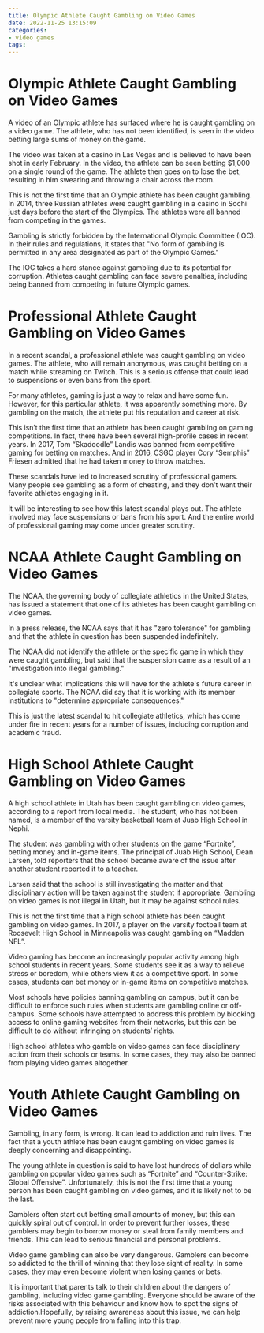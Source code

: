 ```yaml
---
title: Olympic Athlete Caught Gambling on Video Games
date: 2022-11-25 13:15:09
categories:
- video games
tags:
---
```



#  Olympic Athlete Caught Gambling on Video Games

A video of an Olympic athlete has surfaced where he is caught gambling on a video game. The athlete, who has not been identified, is seen in the video betting large sums of money on the game.

The video was taken at a casino in Las Vegas and is believed to have been shot in early February. In the video, the athlete can be seen betting $1,000 on a single round of the game. The athlete then goes on to lose the bet, resulting in him swearing and throwing a chair across the room.

This is not the first time that an Olympic athlete has been caught gambling. In 2014, three Russian athletes were caught gambling in a casino in Sochi just days before the start of the Olympics. The athletes were all banned from competing in the games.

Gambling is strictly forbidden by the International Olympic Committee (IOC). In their rules and regulations, it states that "No form of gambling is permitted in any area designated as part of the Olympic Games."

The IOC takes a hard stance against gambling due to its potential for corruption. Athletes caught gambling can face severe penalties, including being banned from competing in future Olympic games.

#  Professional Athlete Caught Gambling on Video Games

In a recent scandal, a professional athlete was caught gambling on video games. The athlete, who will remain anonymous, was caught betting on a match while streaming on Twitch. This is a serious offense that could lead to suspensions or even bans from the sport.

For many athletes, gaming is just a way to relax and have some fun. However, for this particular athlete, it was apparently something more. By gambling on the match, the athlete put his reputation and career at risk.

This isn’t the first time that an athlete has been caught gambling on gaming competitions. In fact, there have been several high-profile cases in recent years. In 2017, Tom “Skadoodle” Landis was banned from competitive gaming for betting on matches. And in 2016, CSGO player Cory “Semphis” Friesen admitted that he had taken money to throw matches.

These scandals have led to increased scrutiny of professional gamers. Many people see gambling as a form of cheating, and they don’t want their favorite athletes engaging in it.

It will be interesting to see how this latest scandal plays out. The athlete involved may face suspensions or bans from his sport. And the entire world of professional gaming may come under greater scrutiny.

#  NCAA Athlete Caught Gambling on Video Games

The NCAA, the governing body of collegiate athletics in the United States, has issued a statement that one of its athletes has been caught gambling on video games.

In a press release, the NCAA says that it has "zero tolerance" for gambling and that the athlete in question has been suspended indefinitely.

The NCAA did not identify the athlete or the specific game in which they were caught gambling, but said that the suspension came as a result of an "investigation into illegal gambling."

It's unclear what implications this will have for the athlete's future career in collegiate sports. The NCAA did say that it is working with its member institutions to "determine appropriate consequences."

This is just the latest scandal to hit collegiate athletics, which has come under fire in recent years for a number of issues, including corruption and academic fraud.

#  High School Athlete Caught Gambling on Video Games

A high school athlete in Utah has been caught gambling on video games, according to a report from local media. The student, who has not been named, is a member of the varsity basketball team at Juab High School in Nephi.

The student was gambling with other students on the game “Fortnite”, betting money and in-game items. The principal of Juab High School, Dean Larsen, told reporters that the school became aware of the issue after another student reported it to a teacher.

Larsen said that the school is still investigating the matter and that disciplinary action will be taken against the student if appropriate. Gambling on video games is not illegal in Utah, but it may be against school rules.

This is not the first time that a high school athlete has been caught gambling on video games. In 2017, a player on the varsity football team at Roosevelt High School in Minneapolis was caught gambling on “Madden NFL”.

Video gaming has become an increasingly popular activity among high school students in recent years. Some students see it as a way to relieve stress or boredom, while others view it as a competitive sport. In some cases, students can bet money or in-game items on competitive matches.

Most schools have policies banning gambling on campus, but it can be difficult to enforce such rules when students are gambling online or off-campus. Some schools have attempted to address this problem by blocking access to online gaming websites from their networks, but this can be difficult to do without infringing on students’ rights.

High school athletes who gamble on video games can face disciplinary action from their schools or teams. In some cases, they may also be banned from playing video games altogether.

#  Youth Athlete Caught Gambling on Video Games

Gambling, in any form, is wrong. It can lead to addiction and ruin lives. The fact that a youth athlete has been caught gambling on video games is deeply concerning and disappointing.

The young athlete in question is said to have lost hundreds of dollars while gambling on popular video games such as “Fortnite” and “Counter-Strike: Global Offensive”. Unfortunately, this is not the first time that a young person has been caught gambling on video games, and it is likely not to be the last.

Gamblers often start out betting small amounts of money, but this can quickly spiral out of control. In order to prevent further losses, these gamblers may begin to borrow money or steal from family members and friends. This can lead to serious financial and personal problems.

Video game gambling can also be very dangerous. Gamblers can become so addicted to the thrill of winning that they lose sight of reality. In some cases, they may even become violent when losing games or bets.

It is important that parents talk to their children about the dangers of gambling, including video game gambling. Everyone should be aware of the risks associated with this behaviour and know how to spot the signs of addiction.Hopefully, by raising awareness about this issue, we can help prevent more young people from falling into this trap.
